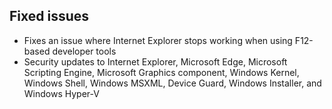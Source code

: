 ## Fixed issues
- Fixes an issue where Internet Explorer stops working when using F12-based developer tools
- Security updates to Internet Explorer, Microsoft Edge, Microsoft Scripting Engine, Microsoft Graphics component, Windows Kernel, Windows Shell, Windows MSXML, Device Guard, Windows Installer, and Windows Hyper-V
